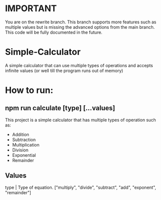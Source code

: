 # IMPORTANT
You are on the rewrite branch. This branch supports more features such as multiple values but is missing the advanced options from the main branch. This code will be fully documented in the future.

# Simple-Calculator
A simple calculator that can use multiple types of operations and accepts infinite values (or well till the program runs out of memory)

# How to run:
## npm run calculate [type] [...values]

This project is a simple calculator that has multiple types of operation such as:
  * Addition
  * Subtraction
  * Multiplication
  * Division
  * Exponential
  * Remainder

## Values
type | Type of equation. ["multiply", "divide", "subtract", "add", "exponent", "remainder"]
